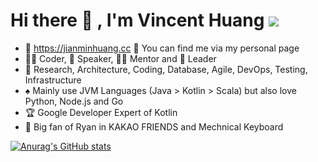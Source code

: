 # Hi there 👋 , I'm Vincent Huang ![](https://komarev.com/ghpvc/?username=Jian-Min-Huang)
- 💎 https://jianminhuang.cc 🙋 You can find me via my personal page
- 👨‍💻 Coder, 🎤 Speaker, 👨‍🏫 Mentor and 🚀 Leader
- 🧰 Research, Architecture, Coding, Database, Agile, DevOps, Testing, Infrastructure
- ♠️ Mainly use JVM Languages (Java > Kotlin > Scala) but also love Python, Node.js and Go
- 🏆 Google Developer Expert of Kotlin
- 💞 Big fan of Ryan in KAKAO FRIENDS and Mechnical Keyboard 

[![Anurag's GitHub stats](https://github-readme-stats.vercel.app/api?username=Jian-Min-Huang&show_icons=true&hide=issues)](https://github.com/anuraghazra/github-readme-stats) 
